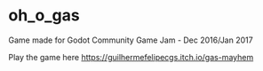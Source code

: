 # oh_o_gas
Game made for Godot Community Game Jam - Dec 2016/Jan 2017

Play the game here
https://guilhermefelipecgs.itch.io/gas-mayhem
